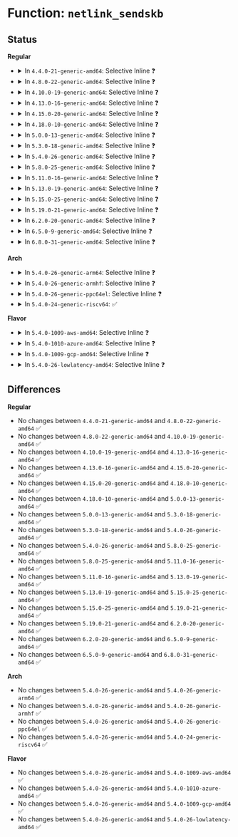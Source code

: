 # Function: <code>netlink_sendskb</code>

## Status
<b>Regular</b>
<ul>
<li>
<details>
<summary>In <code>4.4.0-21-generic-amd64</code>: Selective Inline ❓</summary>

```c
int netlink_sendskb(struct sock * sk, struct sk_buff * skb)
```

```json
{
  "name": "netlink_sendskb",
  "collision_type": "Unique Global",
  "inline_type": "Selective",
  "funcs": [
    {
      "addr": 18446744071586506210,
      "name": "netlink_sendskb",
      "external": true,
      "loc": "net/netlink/af_netlink.c:1782",
      "file": "net/netlink/af_netlink.c",
      "inline": "not declared, inlined",
      "caller_inline": [
        "net/netlink/af_netlink.c:netlink_unicast"
      ],
      "caller_func": [
        "ipc/mqueue.c:__do_notify",
        "ipc/mqueue.c:remove_notification"
      ]
    }
  ],
  "symbols": [
    {
      "addr": 18446744071586508544,
      "name": "netlink_sendskb",
      "section": ".text",
      "bind": "STB_GLOBAL",
      "size": 59
    }
  ]
}
```
</details>
</li>
<li>
<details>
<summary>In <code>4.8.0-22-generic-amd64</code>: Selective Inline ❓</summary>

```c
int netlink_sendskb(struct sock * sk, struct sk_buff * skb)
```

```json
{
  "name": "netlink_sendskb",
  "collision_type": "Unique Global",
  "inline_type": "Selective",
  "funcs": [
    {
      "addr": 18446744071586949095,
      "name": "netlink_sendskb",
      "external": true,
      "loc": "net/netlink/af_netlink.c:1165",
      "file": "net/netlink/af_netlink.c",
      "inline": "not declared, inlined",
      "caller_inline": [
        "net/netlink/af_netlink.c:netlink_unicast"
      ],
      "caller_func": [
        "ipc/mqueue.c:remove_notification",
        "ipc/mqueue.c:__do_notify"
      ]
    }
  ],
  "symbols": [
    {
      "addr": 18446744071586950864,
      "name": "netlink_sendskb",
      "section": ".text",
      "bind": "STB_GLOBAL",
      "size": 52
    }
  ]
}
```
</details>
</li>
<li>
<details>
<summary>In <code>4.10.0-19-generic-amd64</code>: Selective Inline ❓</summary>

```c
int netlink_sendskb(struct sock * sk, struct sk_buff * skb)
```

```json
{
  "name": "netlink_sendskb",
  "collision_type": "Unique Global",
  "inline_type": "Selective",
  "funcs": [
    {
      "addr": 18446744071587144071,
      "name": "netlink_sendskb",
      "external": true,
      "loc": "net/netlink/af_netlink.c:1182",
      "file": "net/netlink/af_netlink.c",
      "inline": "not declared, inlined",
      "caller_inline": [
        "net/netlink/af_netlink.c:netlink_unicast"
      ],
      "caller_func": [
        "ipc/mqueue.c:remove_notification",
        "ipc/mqueue.c:__do_notify"
      ]
    }
  ],
  "symbols": [
    {
      "addr": 18446744071587145840,
      "name": "netlink_sendskb",
      "section": ".text",
      "bind": "STB_GLOBAL",
      "size": 52
    }
  ]
}
```
</details>
</li>
<li>
<details>
<summary>In <code>4.13.0-16-generic-amd64</code>: Selective Inline ❓</summary>

```c
int netlink_sendskb(struct sock * sk, struct sk_buff * skb)
```

```json
{
  "name": "netlink_sendskb",
  "collision_type": "Unique Global",
  "inline_type": "Selective",
  "funcs": [
    {
      "addr": 18446744071587274329,
      "name": "netlink_sendskb",
      "external": true,
      "loc": "net/netlink/af_netlink.c:1216",
      "file": "net/netlink/af_netlink.c",
      "inline": "not declared, inlined",
      "caller_inline": [
        "net/netlink/af_netlink.c:netlink_unicast"
      ],
      "caller_func": [
        "ipc/mqueue.c:remove_notification",
        "ipc/mqueue.c:__do_notify"
      ]
    }
  ],
  "symbols": [
    {
      "addr": 18446744071587276768,
      "name": "netlink_sendskb",
      "section": ".text",
      "bind": "STB_GLOBAL",
      "size": 52
    }
  ]
}
```
</details>
</li>
<li>
<details>
<summary>In <code>4.15.0-20-generic-amd64</code>: Selective Inline ❓</summary>

```c
int netlink_sendskb(struct sock * sk, struct sk_buff * skb)
```

```json
{
  "name": "netlink_sendskb",
  "collision_type": "Unique Global",
  "inline_type": "Selective",
  "funcs": [
    {
      "addr": 18446744071587794377,
      "name": "netlink_sendskb",
      "external": true,
      "loc": "net/netlink/af_netlink.c:1229",
      "file": "net/netlink/af_netlink.c",
      "inline": "not declared, inlined",
      "caller_inline": [
        "net/netlink/af_netlink.c:netlink_unicast"
      ],
      "caller_func": [
        "ipc/mqueue.c:remove_notification",
        "ipc/mqueue.c:__do_notify"
      ]
    }
  ],
  "symbols": [
    {
      "addr": 18446744071587796752,
      "name": "netlink_sendskb",
      "section": ".text",
      "bind": "STB_GLOBAL",
      "size": 58
    }
  ]
}
```
</details>
</li>
<li>
<details>
<summary>In <code>4.18.0-10-generic-amd64</code>: Selective Inline ❓</summary>

```c
int netlink_sendskb(struct sock * sk, struct sk_buff * skb)
```

```json
{
  "name": "netlink_sendskb",
  "collision_type": "Unique Global",
  "inline_type": "Selective",
  "funcs": [
    {
      "addr": 18446744071588137079,
      "name": "netlink_sendskb",
      "external": true,
      "loc": "net/netlink/af_netlink.c:1268",
      "file": "net/netlink/af_netlink.c",
      "inline": "not declared, inlined",
      "caller_inline": [
        "net/netlink/af_netlink.c:netlink_unicast"
      ],
      "caller_func": [
        "ipc/mqueue.c:remove_notification",
        "ipc/mqueue.c:__do_notify"
      ]
    }
  ],
  "symbols": [
    {
      "addr": 18446744071588139424,
      "name": "netlink_sendskb",
      "section": ".text",
      "bind": "STB_GLOBAL",
      "size": 65
    }
  ]
}
```
</details>
</li>
<li>
<details>
<summary>In <code>5.0.0-13-generic-amd64</code>: Selective Inline ❓</summary>

```c
int netlink_sendskb(struct sock * sk, struct sk_buff * skb)
```

```json
{
  "name": "netlink_sendskb",
  "collision_type": "Unique Global",
  "inline_type": "Selective",
  "funcs": [
    {
      "addr": 18446744071588319825,
      "name": "netlink_sendskb",
      "external": true,
      "loc": "net/netlink/af_netlink.c:1261",
      "file": "net/netlink/af_netlink.c",
      "inline": "not declared, inlined",
      "caller_inline": [
        "net/netlink/af_netlink.c:netlink_unicast"
      ],
      "caller_func": [
        "ipc/mqueue.c:remove_notification",
        "ipc/mqueue.c:__do_notify"
      ]
    }
  ],
  "symbols": [
    {
      "addr": 18446744071588322144,
      "name": "netlink_sendskb",
      "section": ".text",
      "bind": "STB_GLOBAL",
      "size": 65
    }
  ]
}
```
</details>
</li>
<li>
<details>
<summary>In <code>5.3.0-18-generic-amd64</code>: Selective Inline ❓</summary>

```c
int netlink_sendskb(struct sock * sk, struct sk_buff * skb)
```

```json
{
  "name": "netlink_sendskb",
  "collision_type": "Unique Global",
  "inline_type": "Selective",
  "funcs": [
    {
      "addr": 18446744071588717963,
      "name": "netlink_sendskb",
      "external": true,
      "loc": "net/netlink/af_netlink.c:1253",
      "file": "net/netlink/af_netlink.c",
      "inline": "not declared, inlined",
      "caller_inline": [
        "net/netlink/af_netlink.c:netlink_unicast"
      ],
      "caller_func": [
        "ipc/mqueue.c:remove_notification",
        "ipc/mqueue.c:__do_notify"
      ]
    }
  ],
  "symbols": [
    {
      "addr": 18446744071588720240,
      "name": "netlink_sendskb",
      "section": ".text",
      "bind": "STB_GLOBAL",
      "size": 62
    }
  ]
}
```
</details>
</li>
<li>
<details>
<summary>In <code>5.4.0-26-generic-amd64</code>: Selective Inline ❓</summary>

```c
int netlink_sendskb(struct sock * sk, struct sk_buff * skb)
```

```json
{
  "name": "netlink_sendskb",
  "collision_type": "Unique Global",
  "inline_type": "Selective",
  "funcs": [
    {
      "addr": 18446744071588941819,
      "name": "netlink_sendskb",
      "external": true,
      "loc": "net/netlink/af_netlink.c:1254",
      "file": "net/netlink/af_netlink.c",
      "inline": "not declared, inlined",
      "caller_inline": [
        "net/netlink/af_netlink.c:netlink_unicast"
      ],
      "caller_func": [
        "ipc/mqueue.c:remove_notification",
        "ipc/mqueue.c:__do_notify"
      ]
    }
  ],
  "symbols": [
    {
      "addr": 18446744071588944144,
      "name": "netlink_sendskb",
      "section": ".text",
      "bind": "STB_GLOBAL",
      "size": 62
    }
  ]
}
```
</details>
</li>
<li>
<details>
<summary>In <code>5.8.0-25-generic-amd64</code>: Selective Inline ❓</summary>

```c
int netlink_sendskb(struct sock * sk, struct sk_buff * skb)
```

```json
{
  "name": "netlink_sendskb",
  "collision_type": "Unique Global",
  "inline_type": "Selective",
  "funcs": [
    {
      "addr": 18446744071589832923,
      "name": "netlink_sendskb",
      "external": true,
      "loc": "net/netlink/af_netlink.c:1254",
      "file": "net/netlink/af_netlink.c",
      "inline": "not declared, inlined",
      "caller_inline": [
        "net/netlink/af_netlink.c:netlink_unicast"
      ],
      "caller_func": [
        "ipc/mqueue.c:remove_notification",
        "ipc/mqueue.c:__do_notify"
      ]
    }
  ],
  "symbols": [
    {
      "addr": 18446744071589835552,
      "name": "netlink_sendskb",
      "section": ".text",
      "bind": "STB_GLOBAL",
      "size": 149
    }
  ]
}
```
</details>
</li>
<li>
<details>
<summary>In <code>5.11.0-16-generic-amd64</code>: Selective Inline ❓</summary>

```c
int netlink_sendskb(struct sock * sk, struct sk_buff * skb)
```

```json
{
  "name": "netlink_sendskb",
  "collision_type": "Unique Global",
  "inline_type": "Selective",
  "funcs": [
    {
      "addr": 18446744071589869396,
      "name": "netlink_sendskb",
      "external": true,
      "loc": "net/netlink/af_netlink.c:1255",
      "file": "net/netlink/af_netlink.c",
      "inline": "not declared, inlined",
      "caller_inline": [
        "net/netlink/af_netlink.c:netlink_unicast"
      ],
      "caller_func": [
        "ipc/mqueue.c:remove_notification",
        "ipc/mqueue.c:__do_notify"
      ]
    }
  ],
  "symbols": [
    {
      "addr": 18446744071589872032,
      "name": "netlink_sendskb",
      "section": ".text",
      "bind": "STB_GLOBAL",
      "size": 149
    }
  ]
}
```
</details>
</li>
<li>
<details>
<summary>In <code>5.13.0-19-generic-amd64</code>: Selective Inline ❓</summary>

```c
int netlink_sendskb(struct sock * sk, struct sk_buff * skb)
```

```json
{
  "name": "netlink_sendskb",
  "collision_type": "Unique Global",
  "inline_type": "Selective",
  "funcs": [
    {
      "addr": 18446744071589775432,
      "name": "netlink_sendskb",
      "external": true,
      "loc": "net/netlink/af_netlink.c:1265",
      "file": "net/netlink/af_netlink.c",
      "inline": "not declared, inlined",
      "caller_inline": [
        "net/netlink/af_netlink.c:netlink_unicast"
      ],
      "caller_func": [
        "ipc/mqueue.c:remove_notification",
        "ipc/mqueue.c:__do_notify"
      ]
    }
  ],
  "symbols": [
    {
      "addr": 18446744071589778112,
      "name": "netlink_sendskb",
      "section": ".text",
      "bind": "STB_GLOBAL",
      "size": 101
    }
  ]
}
```
</details>
</li>
<li>
<details>
<summary>In <code>5.15.0-25-generic-amd64</code>: Selective Inline ❓</summary>

```c
int netlink_sendskb(struct sock * sk, struct sk_buff * skb)
```

```json
{
  "name": "netlink_sendskb",
  "collision_type": "Unique Global",
  "inline_type": "Selective",
  "funcs": [
    {
      "addr": 18446744071590534808,
      "name": "netlink_sendskb",
      "external": true,
      "loc": "net/netlink/af_netlink.c:1270",
      "file": "net/netlink/af_netlink.c",
      "inline": "not declared, inlined",
      "caller_inline": [
        "net/netlink/af_netlink.c:netlink_unicast"
      ],
      "caller_func": [
        "ipc/mqueue.c:remove_notification",
        "ipc/mqueue.c:__do_notify"
      ]
    }
  ],
  "symbols": [
    {
      "addr": 18446744071590537536,
      "name": "netlink_sendskb",
      "section": ".text",
      "bind": "STB_GLOBAL",
      "size": 101
    }
  ]
}
```
</details>
</li>
<li>
<details>
<summary>In <code>5.19.0-21-generic-amd64</code>: Selective Inline ❓</summary>

```c
int netlink_sendskb(struct sock * sk, struct sk_buff * skb)
```

```json
{
  "name": "netlink_sendskb",
  "collision_type": "Unique Global",
  "inline_type": "Selective",
  "funcs": [
    {
      "addr": 18446744071592143463,
      "name": "netlink_sendskb",
      "external": true,
      "loc": "net/netlink/af_netlink.c:1270",
      "file": "net/netlink/af_netlink.c",
      "inline": "not declared, inlined",
      "caller_inline": [
        "net/netlink/af_netlink.c:netlink_unicast"
      ],
      "caller_func": [
        "ipc/mqueue.c:remove_notification",
        "ipc/mqueue.c:__do_notify"
      ]
    }
  ],
  "symbols": [
    {
      "addr": 18446744071592146464,
      "name": "netlink_sendskb",
      "section": ".text",
      "bind": "STB_GLOBAL",
      "size": 124
    }
  ]
}
```
</details>
</li>
<li>
<details>
<summary>In <code>6.2.0-20-generic-amd64</code>: Selective Inline ❓</summary>

```c
int netlink_sendskb(struct sock * sk, struct sk_buff * skb)
```

```json
{
  "name": "netlink_sendskb",
  "collision_type": "Unique Global",
  "inline_type": "Selective",
  "funcs": [
    {
      "addr": 18446744071593967783,
      "name": "netlink_sendskb",
      "external": true,
      "loc": "net/netlink/af_netlink.c:1290",
      "file": "net/netlink/af_netlink.c",
      "inline": "not declared, inlined",
      "caller_inline": [
        "net/netlink/af_netlink.c:netlink_unicast"
      ],
      "caller_func": [
        "ipc/mqueue.c:remove_notification",
        "ipc/mqueue.c:__do_notify"
      ]
    }
  ],
  "symbols": [
    {
      "addr": 18446744071593970752,
      "name": "netlink_sendskb",
      "section": ".text",
      "bind": "STB_GLOBAL",
      "size": 124
    }
  ]
}
```
</details>
</li>
<li>
<details>
<summary>In <code>6.5.0-9-generic-amd64</code>: Selective Inline ❓</summary>

```c
int netlink_sendskb(struct sock * sk, struct sk_buff * skb)
```

```json
{
  "name": "netlink_sendskb",
  "collision_type": "Unique Global",
  "inline_type": "Selective",
  "funcs": [
    {
      "addr": 18446744071594344711,
      "name": "netlink_sendskb",
      "external": true,
      "loc": "net/netlink/af_netlink.c:1290",
      "file": "net/netlink/af_netlink.c",
      "inline": "not declared, inlined",
      "caller_inline": [
        "net/netlink/af_netlink.c:netlink_unicast"
      ],
      "caller_func": [
        "ipc/mqueue.c:remove_notification",
        "ipc/mqueue.c:__do_notify"
      ]
    }
  ],
  "symbols": [
    {
      "addr": 18446744071594347696,
      "name": "netlink_sendskb",
      "section": ".text",
      "bind": "STB_GLOBAL",
      "size": 124
    }
  ]
}
```
</details>
</li>
<li>
<details>
<summary>In <code>6.8.0-31-generic-amd64</code>: Selective Inline ❓</summary>

```c
int netlink_sendskb(struct sock * sk, struct sk_buff * skb)
```

```json
{
  "name": "netlink_sendskb",
  "collision_type": "Unique Global",
  "inline_type": "Selective",
  "funcs": [
    {
      "addr": 18446744071595144477,
      "name": "netlink_sendskb",
      "external": true,
      "loc": "net/netlink/af_netlink.c:1292",
      "file": "net/netlink/af_netlink.c",
      "inline": "not declared, inlined",
      "caller_inline": [
        "net/netlink/af_netlink.c:netlink_unicast"
      ],
      "caller_func": [
        "ipc/mqueue.c:remove_notification",
        "ipc/mqueue.c:__do_notify"
      ]
    }
  ],
  "symbols": [
    {
      "addr": 18446744071595147072,
      "name": "netlink_sendskb",
      "section": ".text",
      "bind": "STB_GLOBAL",
      "size": 124
    }
  ]
}
```
</details>
</li>
</ul>
<b>Arch</b>
<ul>
<li>
<details>
<summary>In <code>5.4.0-26-generic-arm64</code>: Selective Inline ❓</summary>

```c
int netlink_sendskb(struct sock * sk, struct sk_buff * skb)
```

```json
{
  "name": "netlink_sendskb",
  "collision_type": "Unique Global",
  "inline_type": "Selective",
  "funcs": [
    {
      "addr": 18446603336502540016,
      "name": "netlink_sendskb",
      "external": true,
      "loc": "net/netlink/af_netlink.c:1254",
      "file": "net/netlink/af_netlink.c",
      "inline": "not declared, inlined",
      "caller_inline": [
        "net/netlink/af_netlink.c:netlink_unicast"
      ],
      "caller_func": [
        "ipc/mqueue.c:remove_notification",
        "ipc/mqueue.c:__do_notify"
      ]
    }
  ],
  "symbols": [
    {
      "addr": 18446603336502542192,
      "name": "netlink_sendskb",
      "section": ".text",
      "bind": "STB_GLOBAL",
      "size": 100
    }
  ]
}
```
</details>
</li>
<li>
<details>
<summary>In <code>5.4.0-26-generic-armhf</code>: Selective Inline ❓</summary>

```c
int netlink_sendskb(struct sock * sk, struct sk_buff * skb)
```

```json
{
  "name": "netlink_sendskb",
  "collision_type": "Unique Global",
  "inline_type": "Selective",
  "funcs": [
    {
      "addr": 3235248224,
      "name": "netlink_sendskb",
      "external": true,
      "loc": "net/netlink/af_netlink.c:1254",
      "file": "net/netlink/af_netlink.c",
      "inline": "not declared, inlined",
      "caller_inline": [
        "net/netlink/af_netlink.c:netlink_unicast"
      ],
      "caller_func": [
        "ipc/mqueue.c:do_mq_timedsend",
        "ipc/mqueue.c:remove_notification"
      ]
    }
  ],
  "symbols": [
    {
      "addr": 3235250556,
      "name": "netlink_sendskb",
      "section": ".text",
      "bind": "STB_GLOBAL",
      "size": 72
    }
  ]
}
```
</details>
</li>
<li>
<details>
<summary>In <code>5.4.0-26-generic-ppc64el</code>: Selective Inline ❓</summary>

```c
int netlink_sendskb(struct sock * sk, struct sk_buff * skb)
```

```json
{
  "name": "netlink_sendskb",
  "collision_type": "Unique Global",
  "inline_type": "Selective",
  "funcs": [
    {
      "addr": 13835058055296114680,
      "name": "netlink_sendskb",
      "external": true,
      "loc": "net/netlink/af_netlink.c:1254",
      "file": "net/netlink/af_netlink.c",
      "inline": "not declared, inlined",
      "caller_inline": [
        "net/netlink/af_netlink.c:netlink_unicast"
      ],
      "caller_func": [
        "ipc/mqueue.c:remove_notification",
        "ipc/mqueue.c:__do_notify"
      ]
    }
  ],
  "symbols": [
    {
      "addr": 13835058055296117760,
      "name": "netlink_sendskb",
      "section": ".text",
      "bind": "STB_GLOBAL",
      "size": 168
    }
  ]
}
```
</details>
</li>
<li>
<details>
<summary>In <code>5.4.0-24-generic-riscv64</code>: ✅</summary>

```c
int netlink_sendskb(struct sock * sk, struct sk_buff * skb)
```

```json
{
  "name": "netlink_sendskb",
  "collision_type": "Unique Global",
  "inline_type": "No",
  "funcs": [
    {
      "addr": 18446743936278704420,
      "name": "netlink_sendskb",
      "external": true,
      "loc": "net/netlink/af_netlink.c:1254",
      "file": "net/netlink/af_netlink.c",
      "inline": "seen, unknown",
      "caller_inline": [],
      "caller_func": [
        "ipc/mqueue.c:remove_notification",
        "ipc/mqueue.c:__do_notify",
        "net/netlink/af_netlink.c:netlink_unicast"
      ]
    }
  ],
  "symbols": [
    {
      "addr": 18446743936278704420,
      "name": "netlink_sendskb",
      "section": ".text",
      "bind": "STB_GLOBAL",
      "size": 96
    }
  ]
}
```
</details>
</li>
</ul>
<b>Flavor</b>
<ul>
<li>
<details>
<summary>In <code>5.4.0-1009-aws-amd64</code>: Selective Inline ❓</summary>

```c
int netlink_sendskb(struct sock * sk, struct sk_buff * skb)
```

```json
{
  "name": "netlink_sendskb",
  "collision_type": "Unique Global",
  "inline_type": "Selective",
  "funcs": [
    {
      "addr": 18446744071588548203,
      "name": "netlink_sendskb",
      "external": true,
      "loc": "net/netlink/af_netlink.c:1254",
      "file": "net/netlink/af_netlink.c",
      "inline": "not declared, inlined",
      "caller_inline": [
        "net/netlink/af_netlink.c:netlink_unicast"
      ],
      "caller_func": [
        "ipc/mqueue.c:remove_notification",
        "ipc/mqueue.c:__do_notify"
      ]
    }
  ],
  "symbols": [
    {
      "addr": 18446744071588550528,
      "name": "netlink_sendskb",
      "section": ".text",
      "bind": "STB_GLOBAL",
      "size": 62
    }
  ]
}
```
</details>
</li>
<li>
<details>
<summary>In <code>5.4.0-1010-azure-amd64</code>: Selective Inline ❓</summary>

```c
int netlink_sendskb(struct sock * sk, struct sk_buff * skb)
```

```json
{
  "name": "netlink_sendskb",
  "collision_type": "Unique Global",
  "inline_type": "Selective",
  "funcs": [
    {
      "addr": 18446744071588260187,
      "name": "netlink_sendskb",
      "external": true,
      "loc": "net/netlink/af_netlink.c:1254",
      "file": "net/netlink/af_netlink.c",
      "inline": "not declared, inlined",
      "caller_inline": [
        "net/netlink/af_netlink.c:netlink_unicast"
      ],
      "caller_func": [
        "ipc/mqueue.c:remove_notification",
        "ipc/mqueue.c:__do_notify"
      ]
    }
  ],
  "symbols": [
    {
      "addr": 18446744071588262512,
      "name": "netlink_sendskb",
      "section": ".text",
      "bind": "STB_GLOBAL",
      "size": 62
    }
  ]
}
```
</details>
</li>
<li>
<details>
<summary>In <code>5.4.0-1009-gcp-amd64</code>: Selective Inline ❓</summary>

```c
int netlink_sendskb(struct sock * sk, struct sk_buff * skb)
```

```json
{
  "name": "netlink_sendskb",
  "collision_type": "Unique Global",
  "inline_type": "Selective",
  "funcs": [
    {
      "addr": 18446744071588880379,
      "name": "netlink_sendskb",
      "external": true,
      "loc": "net/netlink/af_netlink.c:1254",
      "file": "net/netlink/af_netlink.c",
      "inline": "not declared, inlined",
      "caller_inline": [
        "net/netlink/af_netlink.c:netlink_unicast"
      ],
      "caller_func": [
        "ipc/mqueue.c:remove_notification",
        "ipc/mqueue.c:__do_notify"
      ]
    }
  ],
  "symbols": [
    {
      "addr": 18446744071588882704,
      "name": "netlink_sendskb",
      "section": ".text",
      "bind": "STB_GLOBAL",
      "size": 62
    }
  ]
}
```
</details>
</li>
<li>
<details>
<summary>In <code>5.4.0-26-lowlatency-amd64</code>: Selective Inline ❓</summary>

```c
int netlink_sendskb(struct sock * sk, struct sk_buff * skb)
```

```json
{
  "name": "netlink_sendskb",
  "collision_type": "Unique Global",
  "inline_type": "Selective",
  "funcs": [
    {
      "addr": 18446744071589022443,
      "name": "netlink_sendskb",
      "external": true,
      "loc": "net/netlink/af_netlink.c:1254",
      "file": "net/netlink/af_netlink.c",
      "inline": "not declared, inlined",
      "caller_inline": [
        "net/netlink/af_netlink.c:netlink_unicast"
      ],
      "caller_func": [
        "ipc/mqueue.c:remove_notification",
        "ipc/mqueue.c:__do_notify"
      ]
    }
  ],
  "symbols": [
    {
      "addr": 18446744071589024768,
      "name": "netlink_sendskb",
      "section": ".text",
      "bind": "STB_GLOBAL",
      "size": 62
    }
  ]
}
```
</details>
</li>
</ul>

## Differences
<b>Regular</b>
<ul>
<li>
No changes between <code>4.4.0-21-generic-amd64</code> and <code>4.8.0-22-generic-amd64</code> ✅
</li>
<li>
No changes between <code>4.8.0-22-generic-amd64</code> and <code>4.10.0-19-generic-amd64</code> ✅
</li>
<li>
No changes between <code>4.10.0-19-generic-amd64</code> and <code>4.13.0-16-generic-amd64</code> ✅
</li>
<li>
No changes between <code>4.13.0-16-generic-amd64</code> and <code>4.15.0-20-generic-amd64</code> ✅
</li>
<li>
No changes between <code>4.15.0-20-generic-amd64</code> and <code>4.18.0-10-generic-amd64</code> ✅
</li>
<li>
No changes between <code>4.18.0-10-generic-amd64</code> and <code>5.0.0-13-generic-amd64</code> ✅
</li>
<li>
No changes between <code>5.0.0-13-generic-amd64</code> and <code>5.3.0-18-generic-amd64</code> ✅
</li>
<li>
No changes between <code>5.3.0-18-generic-amd64</code> and <code>5.4.0-26-generic-amd64</code> ✅
</li>
<li>
No changes between <code>5.4.0-26-generic-amd64</code> and <code>5.8.0-25-generic-amd64</code> ✅
</li>
<li>
No changes between <code>5.8.0-25-generic-amd64</code> and <code>5.11.0-16-generic-amd64</code> ✅
</li>
<li>
No changes between <code>5.11.0-16-generic-amd64</code> and <code>5.13.0-19-generic-amd64</code> ✅
</li>
<li>
No changes between <code>5.13.0-19-generic-amd64</code> and <code>5.15.0-25-generic-amd64</code> ✅
</li>
<li>
No changes between <code>5.15.0-25-generic-amd64</code> and <code>5.19.0-21-generic-amd64</code> ✅
</li>
<li>
No changes between <code>5.19.0-21-generic-amd64</code> and <code>6.2.0-20-generic-amd64</code> ✅
</li>
<li>
No changes between <code>6.2.0-20-generic-amd64</code> and <code>6.5.0-9-generic-amd64</code> ✅
</li>
<li>
No changes between <code>6.5.0-9-generic-amd64</code> and <code>6.8.0-31-generic-amd64</code> ✅
</li>
</ul>
<b>Arch</b>
<ul>
<li>
No changes between <code>5.4.0-26-generic-amd64</code> and <code>5.4.0-26-generic-arm64</code> ✅
</li>
<li>
No changes between <code>5.4.0-26-generic-amd64</code> and <code>5.4.0-26-generic-armhf</code> ✅
</li>
<li>
No changes between <code>5.4.0-26-generic-amd64</code> and <code>5.4.0-26-generic-ppc64el</code> ✅
</li>
<li>
No changes between <code>5.4.0-26-generic-amd64</code> and <code>5.4.0-24-generic-riscv64</code> ✅
</li>
</ul>
<b>Flavor</b>
<ul>
<li>
No changes between <code>5.4.0-26-generic-amd64</code> and <code>5.4.0-1009-aws-amd64</code> ✅
</li>
<li>
No changes between <code>5.4.0-26-generic-amd64</code> and <code>5.4.0-1010-azure-amd64</code> ✅
</li>
<li>
No changes between <code>5.4.0-26-generic-amd64</code> and <code>5.4.0-1009-gcp-amd64</code> ✅
</li>
<li>
No changes between <code>5.4.0-26-generic-amd64</code> and <code>5.4.0-26-lowlatency-amd64</code> ✅
</li>
</ul>
